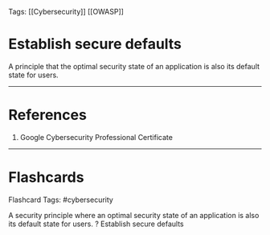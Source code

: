 Tags: [[Cybersecurity]] [[OWASP]]
# Establish secure defaults

A principle that the optimal security state of an application is also its default state for users.

---
# References

1. Google Cybersecurity Professional Certificate

---
# Flashcards

Flashcard Tags: #cybersecurity 

A security principle where an optimal security state of an application is also its default state for users.
?
Establish secure defaults
<!--SR:!2024-05-11,7,230-->